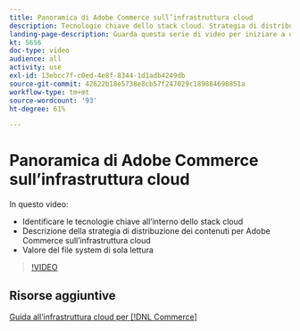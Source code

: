 ```yaml
---
title: Panoramica di Adobe Commerce sull’infrastruttura cloud
description: Tecnologie chiave dello stack cloud. Strategia di distribuzione dei contenuti per Adobe Commerce. Valore del file system di sola lettura.
landing-page-description: Guarda questa serie di video per iniziare a utilizzare l’infrastruttura cloud utilizzata per la distribuzione e la gestione di Adobe Commerce.
kt: 5656
doc-type: video
audience: all
activity: use
exl-id: 13ebcc7f-c0ed-4e8f-8344-1d1adb4249db
source-git-commit: 42622b18e5738e8cb57f247029c189884698851a
workflow-type: tm+mt
source-wordcount: '93'
ht-degree: 61%

---
```


# Panoramica di Adobe Commerce sull’infrastruttura cloud

In questo video:

- Identificare le tecnologie chiave all’interno dello stack cloud &#x200B;
- Descrizione della strategia di distribuzione dei contenuti per Adobe Commerce sull’infrastruttura cloud
- Valore del file system di sola lettura

>[!VIDEO](https://video.tv.adobe.com/v/35298?quality=12&learn=on)

## Risorse aggiuntive

[Guida all’infrastruttura cloud per [!DNL Commerce]](https://devdocs.magento.com/cloud/bk-cloud.html)
